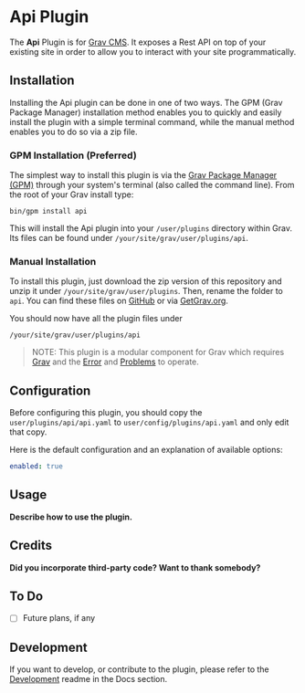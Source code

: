 # Api Plugin

The **Api** Plugin is for [Grav CMS](http://github.com/getgrav/grav). It exposes a Rest API on top of your existing site in order to allow you to interact with your site programmatically.

## Installation

Installing the Api plugin can be done in one of two ways. The GPM (Grav Package Manager) installation method enables you to quickly and easily install the plugin with a simple terminal command, while the manual method enables you to do so via a zip file.

### GPM Installation (Preferred)

The simplest way to install this plugin is via the [Grav Package Manager (GPM)](http://learn.getgrav.org/advanced/grav-gpm) through your system's terminal (also called the command line).  From the root of your Grav install type:

    bin/gpm install api

This will install the Api plugin into your `/user/plugins` directory within Grav. Its files can be found under `/your/site/grav/user/plugins/api`.

### Manual Installation

To install this plugin, just download the zip version of this repository and unzip it under `/your/site/grav/user/plugins`. Then, rename the folder to `api`. You can find these files on [GitHub](https://github.com/regaez/grav-plugin-api) or via [GetGrav.org](http://getgrav.org/downloads/plugins#extras).

You should now have all the plugin files under

    /your/site/grav/user/plugins/api

> NOTE: This plugin is a modular component for Grav which requires [Grav](http://github.com/getgrav/grav) and the [Error](https://github.com/getgrav/grav-plugin-error) and [Problems](https://github.com/getgrav/grav-plugin-problems) to operate.

## Configuration

Before configuring this plugin, you should copy the `user/plugins/api/api.yaml` to `user/config/plugins/api.yaml` and only edit that copy.

Here is the default configuration and an explanation of available options:

```yaml
enabled: true
```

## Usage

**Describe how to use the plugin.**

## Credits

**Did you incorporate third-party code? Want to thank somebody?**

## To Do

- [ ] Future plans, if any

## Development

If you want to develop, or contribute to the plugin, please refer to the [Development](https://github.com/Regaez/grav-plugin-api/tree/master/docs/DEVELOPMENT.md) readme in the Docs section.
